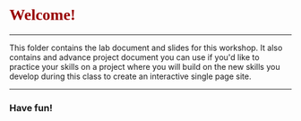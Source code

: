 <!DOCTYPE html>
<html>
<head>
  <link href="https://fonts.googleapis.com/css?family=Rock+Salt" rel="stylesheet">
   
</head>
<body>
    <style>
    h1 {
      color: #990000;
      font-family:'Rock Salt';
      }
      
    hr {
      background-color: #990000;
    }
  </style> 
  <h1>Welcome!</h1>
  <hr/>

  This folder contains the lab document and slides for this workshop. It also contains and advance project document you can use if you'd like to practice your skills on a project where you will build on the new skills you develop during this class to create an interactive single page site.
  <hr/>
  <h3>Have fun!</h3>
</body>
</html>
